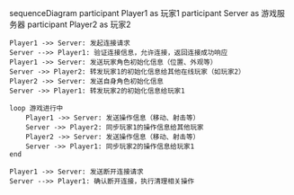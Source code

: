 sequenceDiagram
    participant Player1 as 玩家1
    participant Server as 游戏服务器
    participant Player2 as 玩家2

    Player1 ->> Server: 发起连接请求
    Server -->> Player1: 验证连接信息，允许连接，返回连接成功响应
    Player1 ->> Server: 发送玩家角色初始化信息（位置、外观等）
    Server ->> Player2: 转发玩家1的初始化信息给其他在线玩家（如玩家2）
    Player2 ->> Server: 发送自身角色初始化信息
    Server ->> Player1: 转发玩家2的初始化信息给玩家1

    loop 游戏进行中
        Player1 ->> Server: 发送操作信息（移动、射击等）
        Server ->> Player2: 同步玩家1的操作信息给其他玩家
        Player2 ->> Server: 发送操作信息（移动、射击等）
        Server ->> Player1: 同步玩家2的操作信息给玩家1
    end

    Player1 ->> Server: 发送断开连接请求
    Server -->> Player1: 确认断开连接，执行清理相关操作